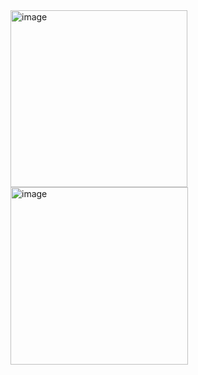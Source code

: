 <img width="283" alt="image" src="https://user-images.githubusercontent.com/73888467/155347699-ae6460e0-a18f-46ae-ac2f-1074727a55cc.png">

<img width="284" alt="image" src="https://user-images.githubusercontent.com/73888467/155347790-7b210177-8103-4446-8991-8347a9ee77d8.png">
